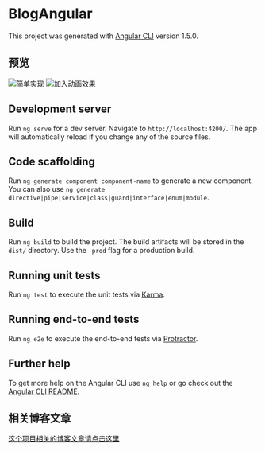 # BlogAngular
This project was generated with [Angular CLI](https://github.com/angular/angular-cli) version 1.5.0.
## 预览
![简单实现](http://upload-images.jianshu.io/upload_images/4810784-86cbe6fa5542e723.gif?imageMogr2/auto-orient/strip%7CimageView2/2/w/1240)
![加入动画效果](http://upload-images.jianshu.io/upload_images/4810784-4238780de05f6d3c.gif?imageMogr2/auto-orient/strip%7CimageView2/2/w/1240)
## Development server

Run `ng serve` for a dev server. Navigate to `http://localhost:4200/`. The app will automatically reload if you change any of the source files.

## Code scaffolding

Run `ng generate component component-name` to generate a new component. You can also use `ng generate directive|pipe|service|class|guard|interface|enum|module`.

## Build

Run `ng build` to build the project. The build artifacts will be stored in the `dist/` directory. Use the `-prod` flag for a production build.

## Running unit tests

Run `ng test` to execute the unit tests via [Karma](https://karma-runner.github.io).

## Running end-to-end tests

Run `ng e2e` to execute the end-to-end tests via [Protractor](http://www.protractortest.org/).

## Further help

To get more help on the Angular CLI use `ng help` or go check out the [Angular CLI README](https://github.com/angular/angular-cli/blob/master/README.md).

## 相关博客文章

[这个项目相关的博客文章请点击这里](http://www.jianshu.com/p/60082e4f7f98)

